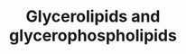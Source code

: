 ---
annotations:
- id: PW:0000354
  parent: classic metabolic pathway
  type: Pathway Ontology
  value: glycerophospholipid metabolic pathway
- id: PW:0001156
  parent: classic metabolic pathway
  type: Pathway Ontology
  value: glycerolipid metabolic pathway
authors:
- DeSl
- Eweitz
- Egonw
citedin: ''
communities:
- Lipids
description: New PW, homology converted
last-edited: 2025-03-03
ndex: b14af34c-8b6c-11eb-9e72-0ac135e8bacf
organisms:
- Homo sapiens
redirect_from:
- /index.php/Pathway:WP4722
- /instance/WP4722
- /instance/WP4722_r137445
revision: r137445
schema-jsonld:
- '@context': https://schema.org/
  '@id': https://wikipathways.github.io/pathways/WP4722.html
  '@type': Dataset
  creator:
    '@type': Organization
    name: WikiPathways
  description: New PW, homology converted
  keywords:
  - 1-acyl-LPA
  - 1-acyl-LPC
  - 1-acyl-PE
  - 2-acyl-PA
  - AGPAT4
  - Acyl-CoA
  - CDIPT
  - CDP-Choline
  - CDP-DAG
  - CDP-Etn
  - CDS1
  - CHKB
  - CHPT1
  - CL
  - CRLS1
  - Choline
  - Choline-P
  - CoA
  - CoA(16:0)
  - CoA(18:0)
  - CoA(20:0)
  - DAG
  - DGAT1
  - DGAT2
  - DGKZ
  - ETNK1
  - Etn
  - Etn-P
  - GPAM
  - GPAT4
  - Glycerol-3-P
  - LPC
  - LPE
  - PA
  - PC
  - PCYT1A
  - PCYT2
  - PE
  - PE-Me
  - PE-Me2
  - PEMT
  - PG
  - PGP
  - PI
  - PISD
  - PLA2G1B
  - PLD1
  - PNPLA2
  - PNPLA3
  - PS
  - PTDSS1
  - PTDSS2
  - TAG
  license: CC0
  name: Glycerolipids and glycerophospholipids
seo: CreativeWork
title: Glycerolipids and glycerophospholipids
wpid: WP4722
---